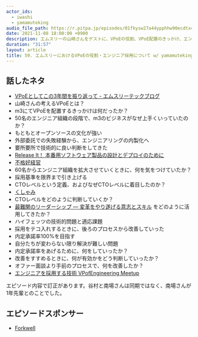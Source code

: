 ```yaml
---
actor_ids:
  - iwashi
  - yamamuteking
audio_file_path: https://r.pitpa.jp/episodes/01fkysw27a44ypphhw90ecdtx4.mp3
date: 2021-11-08 18:00:00 +0900
description: エムスリーの山崎さんをゲストに、VPoEの役割、VPoE配置のきっかけ、エンジニア採用、CTOレベル、オファー承諾率改善方法などについて語っていただいたエピソードです。
duration: "31:57"
layout: article
title: 59. エムスリーにおけるVPoEの役割・エンジニア採用について w/ yamamuteking
---
```


## 話したネタ

- [VPoEとしてこの3年間を振り返って  - エムスリーテックブログ](https://www.m3tech.blog/entry/vpoe-retrospective-2020)
- 山崎さんの考えるVPoEとは？
- m3にてVPoEを配置するきっかけは何だったか？
- 50名のエンジニア組織の段階で、m3のビジネスがなぜ上手くいっていたのか？
- もともとオープンソースの文化が強い
- 外部委託での失敗経験から、エンジニアリングの内製化へ
- 要所要所で技術的に良い判断をしてきた
- [Release It！ 本番用ソフトウェア製品の設計とデプロイのために](https://amzn.to/3mUVmFo)
- [不格好経営](https://amzn.to/3odv14S)
- 60名からエンジニア組織を拡大させていくときに、何を気をつけていたか？
- 採用基準を限界まで引き上げる
- CTOレベルという定義、およびなぜCTOレベルに着目したのか？
- [くしゃみ](https://m3.recruitment.jp/business/philosophy/)
- CTOレベルをどのように判断していくか？
- [最難関のリーダーシップ ― 変革をやり遂げる意志とスキル](https://amzn.to/3GYYWWW) をどのように活用してきたか？
- ハイフェッツの技術的問題と適応課題
- 採用をテコ入れするときに、後ろのプロセスから改善していった
- 内定承諾率100%を目指す
- 自分たちが変わらない限り解決が難しい問題
- 内定承諾率をあげるために、何をしていったか？
- 改善をすすめるときに、何が有効かをどう判断していったか？
- オファー面談より手前のプロセスで、何を改善したか？
- [エンジニアを採用する技術 VPofEngineering Meetup](https://speakerdeck.com/satorufujiwara/enziniawocai-yong-suruji-shu-vpofengineering-meetup)

エピソード内容で訂正があります。谷村と南場さんは同期ではなく、南場さんが1年先輩とのことでした。

## エピソードスポンサー

- [Forkwell](https://forkwell.com/)
